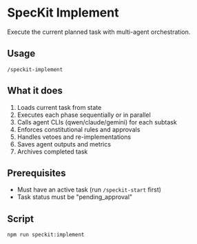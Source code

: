 # SpecKit Implement

Execute the current planned task with multi-agent orchestration.

## Usage
```
/speckit-implement
```

## What it does
1. Loads current task from state
2. Executes each phase sequentially or in parallel
3. Calls agent CLIs (qwen/claude/gemini) for each subtask
4. Enforces constitutional rules and approvals
5. Handles vetoes and re-implementations
6. Saves agent outputs and metrics
7. Archives completed task

## Prerequisites
- Must have an active task (run `/speckit-start` first)
- Task status must be "pending_approval"

## Script
```bash
npm run speckit:implement
```

